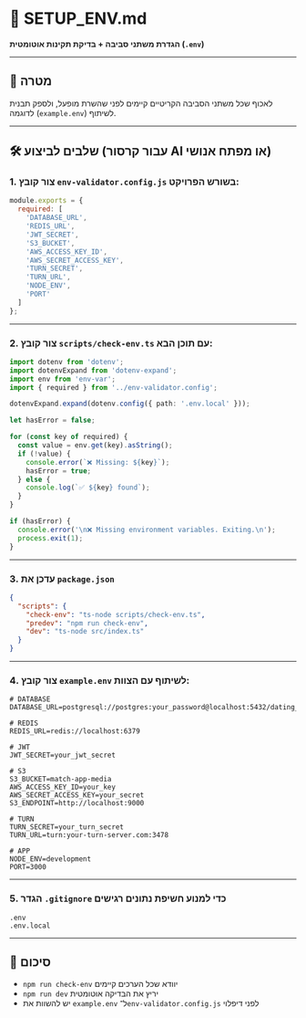 # 📄 SETUP_ENV.md
**הגדרת משתני סביבה + בדיקת תקינות אוטומטית (`.env`)**

---

## 🧩 מטרה
לאכוף שכל משתני הסביבה הקריטיים קיימים לפני שהשרת מופעל, ולספק תבנית לדוגמה (`example.env`) לשיתוף.

---

## 🛠️ שלבים לביצוע (עבור קרסור AI או מפתח אנושי)

### 1. צור קובץ `env-validator.config.js` בשורש הפרויקט:

```js
module.exports = {
  required: [
    'DATABASE_URL',
    'REDIS_URL',
    'JWT_SECRET',
    'S3_BUCKET',
    'AWS_ACCESS_KEY_ID',
    'AWS_SECRET_ACCESS_KEY',
    'TURN_SECRET',
    'TURN_URL',
    'NODE_ENV',
    'PORT'
  ]
};
```

---

### 2. צור קובץ `scripts/check-env.ts` עם תוכן הבא:

```ts
import dotenv from 'dotenv';
import dotenvExpand from 'dotenv-expand';
import env from 'env-var';
import { required } from '../env-validator.config';

dotenvExpand.expand(dotenv.config({ path: '.env.local' }));

let hasError = false;

for (const key of required) {
  const value = env.get(key).asString();
  if (!value) {
    console.error(`❌ Missing: ${key}`);
    hasError = true;
  } else {
    console.log(`✅ ${key} found`);
  }
}

if (hasError) {
  console.error('\n❌ Missing environment variables. Exiting.\n');
  process.exit(1);
}
```

---

### 3. עדכן את `package.json`

```json
{
  "scripts": {
    "check-env": "ts-node scripts/check-env.ts",
    "predev": "npm run check-env",
    "dev": "ts-node src/index.ts"
  }
}
```

---

### 4. צור קובץ `example.env` לשיתוף עם הצוות:

```env
# DATABASE
DATABASE_URL=postgresql://postgres:your_password@localhost:5432/dating_app

# REDIS
REDIS_URL=redis://localhost:6379

# JWT
JWT_SECRET=your_jwt_secret

# S3
S3_BUCKET=match-app-media
AWS_ACCESS_KEY_ID=your_key
AWS_SECRET_ACCESS_KEY=your_secret
S3_ENDPOINT=http://localhost:9000

# TURN
TURN_SECRET=your_turn_secret
TURN_URL=turn:your-turn-server.com:3478

# APP
NODE_ENV=development
PORT=3000
```

---

### 5. הגדר `.gitignore` כדי למנוע חשיפת נתונים רגישים

```gitignore
.env
.env.local
```

---

## 📌 סיכום

- `npm run check-env` יוודא שכל הערכים קיימים
- `npm run dev` יריץ את הבדיקה אוטומטית
- יש להשוות את `example.env` ל־`env-validator.config.js` לפני דיפלוי
